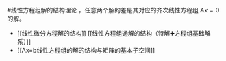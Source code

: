 #线性方程组解的结构理论 ，任意两个解的差是其对应的齐次线性方程组 $Ax=0$ 的解。

- [[线性微分方程解的结构]]   [[线性方程组通解的结构（特解➕方程组基础解系）]]
 - [[Ax=b线性方程组的解的结构与矩阵的基本子空间]] 